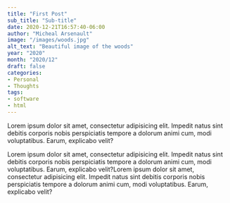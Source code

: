 ```yaml
---
title: "First Post"
sub_title: "Sub-title"
date: 2020-12-21T16:57:40-06:00
author: "Micheal Arsenault"
image: "/images/woods.jpg"
alt_text: "Beautiful image of the woods"
year: "2020"
month: "2020/12"
draft: false
categories:
- Personal
- Thoughts
tags:
- software
- html
---
```


Lorem ipsum dolor sit amet, consectetur adipisicing elit. Impedit natus sint debitis corporis nobis perspiciatis tempore a dolorum animi cum, modi voluptatibus. Earum, explicabo velit?

<!--more-->

Lorem ipsum dolor sit amet, consectetur adipisicing elit. Impedit natus sint debitis corporis nobis perspiciatis tempore a dolorum animi cum, modi voluptatibus. Earum, explicabo velit?Lorem ipsum dolor sit amet, consectetur adipisicing elit. Impedit natus sint debitis corporis nobis perspiciatis tempore a dolorum animi cum, modi voluptatibus. Earum, explicabo velit?

